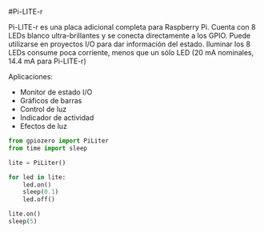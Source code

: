 <!--
---
name: Pi-LITE-r
class: board
type: led
formfactor: Otro
manufacturer: Ciseco
description: An 8 LED strip for the Raspberry Pi
url: http://gpiozero.readthedocs.io/en/v1.3.1/api_boards.html#piliter
buy: http://cpc.farnell.com/wirelessthings/pi-liter/pi-lite-junior-led-io-board-for/dp/SC13293
image: 'pi-liter.png'
pincount: 26
eeprom: no
power:
  '1':
ground:
  '6':
  '9':
  '14':
  '20':
  '25':
pin:
  '7':
    name: LED1
    direction: output
    active: high
  '11':
    name: LED2
    direction: output
    active: high
  '12':
    name: LED4
    direction: output
    active: high
  '13':
    name: LED3
    direction: output
    active: high
  '15':
    name: LED5
    direction: output
    active: high
  '16':
    name: LED6
    direction: output
    active: high
  '18':
    name: LED7
    direction: output
    active: high
  '22':
    name: LED8
    direction: output
    active: high
-->
#Pi-LITE-r

Pi-LITE-r es una placa adicional completa para Raspberry Pi. Cuenta con 8 LEDs blanco ultra-brillantes y se conecta directamente a los GPIO. Puede utilizarse en proyectos I/O para dar información del estado. Iluminar los 8 LEDs consume poca corriente, menos que un sólo LED (20 mA nominales, 14.4 mA para Pi-LITE-r)

Aplicaciones:

* Monitor de estado I/O
* Gráficos de barras
* Control de luz
* Indicador de actividad
* Efectos de luz

```python
from gpiozero import PiLiter
from time import sleep

lite = PiLiter()

for led in lite:
    led.on()
    sleep(0.1)
    led.off()

lite.on()
sleep(5)
```
